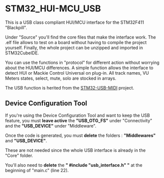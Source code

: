 # STM32_HUI-MCU_USB

This is a USB class compliant HUI/MCU interface for the STM32F411 "Blackpill".

Under "Source" you'll find the core files that make the interface work.
The .elf file allows to test on a board without having to compile the project yourself.
Finally, the whole project can be unzipped and imported in STM32CubeIDE.

You can use the functions in "protocol" for different action without worrying about the HUI/MCU differences. A simple function allows the interface to detect HUI or Mackie Control Universal on plug-in. All track names, VU Meters states, select, mute, solo are stocked in arrays.

The USB function is herited from the [STM32-USB-MIDI](https://github.com/ElectricCanary/STM32-USB-MIDI) project.

## Device Configuration Tool

If you're using the Device Configuration Tool and want to keep the USB feature, you must **leave active** the **"USB_OTG_FS"** under "Connectivity" and the **"USB_DEVICE"** under "Middleware".

Once the code is generated, you must **delete** the folders : **"Middlewares"** and **"USB_DEVICE"**.

These are not needed since the whole USB interface is already in the "Core" folder.

You'll also need to **delete** the **" #include "usb_interface.h" "** at the beginning of "main.c" (line 22).
